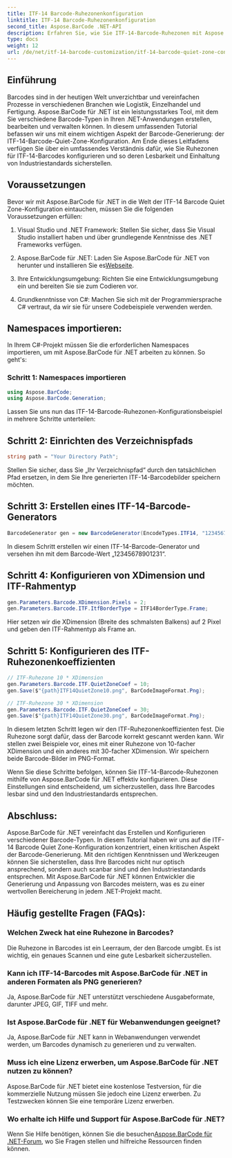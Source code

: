 ```yaml
---
title: ITF-14 Barcode-Ruhezonenkonfiguration
linktitle: ITF-14 Barcode-Ruhezonenkonfiguration
second_title: Aspose.BarCode .NET-API
description: Erfahren Sie, wie Sie ITF-14-Barcode-Ruhezonen mit Aspose.BarCode für .NET konfigurieren. Sorgen Sie mühelos für Lesbarkeit und Compliance.
type: docs
weight: 12
url: /de/net/itf-14-barcode-customization/itf-14-barcode-quiet-zone-configuration/
---
```


## Einführung

Barcodes sind in der heutigen Welt unverzichtbar und vereinfachen Prozesse in verschiedenen Branchen wie Logistik, Einzelhandel und Fertigung. Aspose.BarCode für .NET ist ein leistungsstarkes Tool, mit dem Sie verschiedene Barcode-Typen in Ihren .NET-Anwendungen erstellen, bearbeiten und verwalten können. In diesem umfassenden Tutorial befassen wir uns mit einem wichtigen Aspekt der Barcode-Generierung: der ITF-14-Barcode-Quiet-Zone-Konfiguration. Am Ende dieses Leitfadens verfügen Sie über ein umfassendes Verständnis dafür, wie Sie Ruhezonen für ITF-14-Barcodes konfigurieren und so deren Lesbarkeit und Einhaltung von Industriestandards sicherstellen.

## Voraussetzungen

Bevor wir mit Aspose.BarCode für .NET in die Welt der ITF-14 Barcode Quiet Zone-Konfiguration eintauchen, müssen Sie die folgenden Voraussetzungen erfüllen:

1. Visual Studio und .NET Framework: Stellen Sie sicher, dass Sie Visual Studio installiert haben und über grundlegende Kenntnisse des .NET Frameworks verfügen.

2.  Aspose.BarCode für .NET: Laden Sie Aspose.BarCode für .NET von herunter und installieren Sie es[Webseite](https://releases.aspose.com/barcode/net/).

3. Ihre Entwicklungsumgebung: Richten Sie eine Entwicklungsumgebung ein und bereiten Sie sie zum Codieren vor.

4. Grundkenntnisse von C#: Machen Sie sich mit der Programmiersprache C# vertraut, da wir sie für unsere Codebeispiele verwenden werden.

## Namespaces importieren:

In Ihrem C#-Projekt müssen Sie die erforderlichen Namespaces importieren, um mit Aspose.BarCode für .NET arbeiten zu können. So geht's:

### Schritt 1: Namespaces importieren

```csharp
using Aspose.BarCode;
using Aspose.BarCode.Generation;
```

Lassen Sie uns nun das ITF-14-Barcode-Ruhezonen-Konfigurationsbeispiel in mehrere Schritte unterteilen:

## Schritt 2: Einrichten des Verzeichnispfads

```csharp
string path = "Your Directory Path";
```

Stellen Sie sicher, dass Sie „Ihr Verzeichnispfad“ durch den tatsächlichen Pfad ersetzen, in dem Sie Ihre generierten ITF-14-Barcodebilder speichern möchten.

## Schritt 3: Erstellen eines ITF-14-Barcode-Generators

```csharp
BarcodeGenerator gen = new BarcodeGenerator(EncodeTypes.ITF14, "12345678901231");
```

In diesem Schritt erstellen wir einen ITF-14-Barcode-Generator und versehen ihn mit dem Barcode-Wert „12345678901231“.

## Schritt 4: Konfigurieren von XDimension und ITF-Rahmentyp

```csharp
gen.Parameters.Barcode.XDimension.Pixels = 2;
gen.Parameters.Barcode.ITF.ItfBorderType = ITF14BorderType.Frame;
```

Hier setzen wir die XDimension (Breite des schmalsten Balkens) auf 2 Pixel und geben den ITF-Rahmentyp als Frame an.

## Schritt 5: Konfigurieren des ITF-Ruhezonenkoeffizienten

```csharp
// ITF-Ruhezone 10 * XDimension
gen.Parameters.Barcode.ITF.QuietZoneCoef = 10;
gen.Save($"{path}ITF14QuietZone10.png", BarCodeImageFormat.Png);

// ITF-Ruhezone 30 * XDimension
gen.Parameters.Barcode.ITF.QuietZoneCoef = 30;
gen.Save($"{path}ITF14QuietZone30.png", BarCodeImageFormat.Png);
```

In diesem letzten Schritt legen wir den ITF-Ruhezonenkoeffizienten fest. Die Ruhezone sorgt dafür, dass der Barcode korrekt gescannt werden kann. Wir stellen zwei Beispiele vor, eines mit einer Ruhezone von 10-facher XDimension und ein anderes mit 30-facher XDimension. Wir speichern beide Barcode-Bilder im PNG-Format.

Wenn Sie diese Schritte befolgen, können Sie ITF-14-Barcode-Ruhezonen mithilfe von Aspose.BarCode für .NET effektiv konfigurieren. Diese Einstellungen sind entscheidend, um sicherzustellen, dass Ihre Barcodes lesbar sind und den Industriestandards entsprechen.

## Abschluss:

Aspose.BarCode für .NET vereinfacht das Erstellen und Konfigurieren verschiedener Barcode-Typen. In diesem Tutorial haben wir uns auf die ITF-14 Barcode Quiet Zone-Konfiguration konzentriert, einen kritischen Aspekt der Barcode-Generierung. Mit den richtigen Kenntnissen und Werkzeugen können Sie sicherstellen, dass Ihre Barcodes nicht nur optisch ansprechend, sondern auch scanbar sind und den Industriestandards entsprechen. Mit Aspose.BarCode für .NET können Entwickler die Generierung und Anpassung von Barcodes meistern, was es zu einer wertvollen Bereicherung in jedem .NET-Projekt macht.

## Häufig gestellte Fragen (FAQs):

### Welchen Zweck hat eine Ruhezone in Barcodes?
Die Ruhezone in Barcodes ist ein Leerraum, der den Barcode umgibt. Es ist wichtig, ein genaues Scannen und eine gute Lesbarkeit sicherzustellen.

### Kann ich ITF-14-Barcodes mit Aspose.BarCode für .NET in anderen Formaten als PNG generieren?
Ja, Aspose.BarCode für .NET unterstützt verschiedene Ausgabeformate, darunter JPEG, GIF, TIFF und mehr.

### Ist Aspose.BarCode für .NET für Webanwendungen geeignet?
Ja, Aspose.BarCode für .NET kann in Webanwendungen verwendet werden, um Barcodes dynamisch zu generieren und zu verwalten.

### Muss ich eine Lizenz erwerben, um Aspose.BarCode für .NET nutzen zu können?
Aspose.BarCode für .NET bietet eine kostenlose Testversion, für die kommerzielle Nutzung müssen Sie jedoch eine Lizenz erwerben. Zu Testzwecken können Sie eine temporäre Lizenz erwerben.

### Wo erhalte ich Hilfe und Support für Aspose.BarCode für .NET?
 Wenn Sie Hilfe benötigen, können Sie die besuchen[Aspose.BarCode für .NET-Forum](https://forum.aspose.com/c/barcode/13), wo Sie Fragen stellen und hilfreiche Ressourcen finden können.

